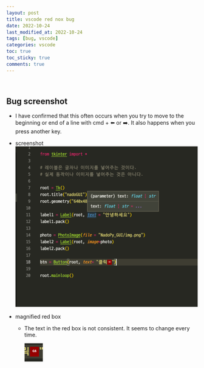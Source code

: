 ```yaml
---
layout: post
title: vscode red nox bug
date: 2022-10-24
last_modified_at: 2022-10-24
tags: [bug, vscode]
categories: vscode
toc: true
toc_sticky: true
comments: true
---
```

<br/>

## Bug screenshot

- I have confirmed that this often occurs when you try to move to the beginning or end of a line with cmd + ⬅️ or ➡️. It also happens when you press another key.

- screenshot
![bug](/assets/image/2022-10-24-vscode1.png)  

- magnified red box
  - The text in the red box is not consistent. It seems to change every time.

    ![bug](/assets/image/2022-10-24-vscode2.png)  